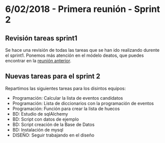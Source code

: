 # 6/02/2018 - Primera reunión - Sprint 2

## Revisión tareas sprint1

Se hace una revisión de todas las tareas que se han ido realizando durente el sprint1. Ponemos más atención en el módelo deatos, que puedes encontrar en la [reunión anterior](31012018).

## Nuevas tareas para el sprint 2

Repartimos las siguientes tareas para los disintos equipos:

* Programación: Calcular la lista de eventos candidatos
* Programación: Lista de diccionarios con la programación de eventos
* Programación: Función para crear la lista de huecos
* BD: Estudio de sqlAlchemy
* BD: Script con datos de ejemplo
* BD: Script creación de la Base de Datos
* BD: Instalación de mysql
* DISEÑO: Seguir trabajando en el diseño